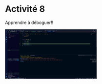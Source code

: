 # Activité 8

Apprendre à déboguer!!

<img
  src="debug.JPG"
  alt="Capture d'écran"
  title="Capture d'écran"
  style="display: inline-block; margin: 0 auto; max-width: 300px">

